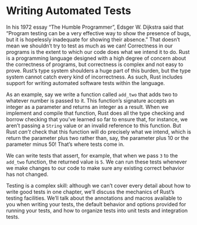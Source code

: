 # Writing Automated Tests

In his 1972 essay “The Humble Programmer”, Edsger W. Dijkstra said that
“Program testing can be a very effective way to show the presence of bugs, but
it is hopelessly inadequate for showing their absence.” That doesn’t mean we
shouldn’t try to test as much as we can! Correctness in our programs is the
extent to which our code does what we intend it to do. Rust is a programming
language designed with a high degree of concern about the correctness of
programs, but correctness is complex and not easy to prove. Rust’s type system
shoulders a huge part of this burden, but the type system cannot catch every
kind of incorrectness. As such, Rust includes support for writing automated
software tests within the language.

As an example, say we write a function called `add_two` that adds two to
whatever number is passed to it. This function’s signature accepts an integer
as a parameter and returns an integer as a result. When we implement and
compile that function, Rust does all the type checking and borrow checking that
you’ve learned so far to ensure that, for instance, we aren’t passing a
`String` value or an invalid reference to this function. But Rust *can’t* check
that this function will do precisely what we intend, which is return the
parameter plus two rather than, say, the parameter plus 10 or the parameter
minus 50! That’s where tests come in.

We can write tests that assert, for example, that when we pass `3` to the
`add_two` function, the returned value is `5`. We can run these tests whenever
we make changes to our code to make sure any existing correct behavior has not
changed.

Testing is a complex skill: although we can’t cover every detail about how to
write good tests in one chapter, we’ll discuss the mechanics of Rust’s testing
facilities. We’ll talk about the annotations and macros available to you when
writing your tests, the default behavior and options provided for running your
tests, and how to organize tests into unit tests and integration tests.
